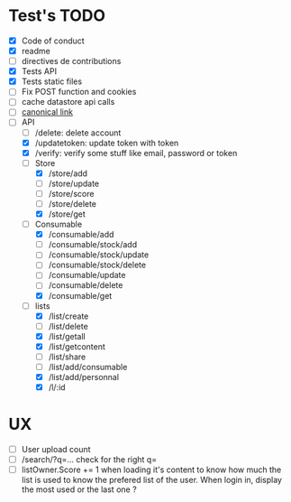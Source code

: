 # Test's TODO

 - [X] Code of conduct
 - [X] readme
 - [ ] directives de contributions
 - [X] Tests API
 - [X] Tests static files
 - [ ] Fix POST function and cookies
 - [ ] cache datastore api calls
 - [ ] [canonical link](https://developers.google.com/web/tools/lighthouse/audits/canonical)
 - [ ] API
     - [ ] /delete: delete account
     - [X] /updatetoken: update token with token
     - [X] /verify: verify some stuff like email, password or token
     - [ ] Store
         - [X] /store/add
         - [ ] /store/update
         - [ ] /store/score
         - [ ] /store/delete
         - [X] /store/get
     - [ ] Consumable
         - [X] /consumable/add
         - [ ] /consumable/stock/add
         - [ ] /consumable/stock/update
         - [ ] /consumable/stock/delete
         - [ ] /consumable/update
         - [ ] /consumable/delete
         - [X] /consumable/get
     - [ ] lists
         - [X] /list/create
         - [ ] /list/delete
         - [X] /list/getall
         - [X] /list/getcontent
         - [ ] /list/share
         - [ ] /list/add/consumable
         - [X] /list/add/personnal
         - [X] /l/:id

# UX
 - [ ] User upload count
 - [ ] /search/?q=... check for the right q=
 - [ ] listOwner.Score += 1 when loading it's content to know how much the list is used to know the prefered list of the user. When login in, display the most used or the last one ?